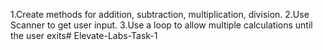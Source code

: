 1.Create methods for addition, subtraction, multiplication, division.
2.Use Scanner to get user input.
3.Use a loop to allow multiple calculations until the user exits# Elevate-Labs-Task-1
